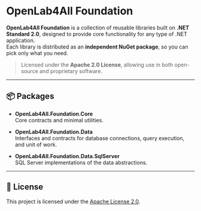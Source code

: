 # OpenLab4All Foundation

**OpenLab4All Foundation** is a collection of reusable libraries built on **.NET Standard 2.0**, designed to provide core functionality for any type of .NET application.  
Each library is distributed as an **independent NuGet package**, so you can pick only what you need.

> Licensed under the **Apache 2.0 License**, allowing use in both open-source and proprietary software.

---

## 📦 Packages

- **OpenLab4All.Foundation.Core**  
  Core contracts and minimal utilities.

- **OpenLab4All.Foundation.Data**  
  Interfaces and contracts for database connections, query execution, and unit of work.

- **OpenLab4All.Foundation.Data.SqlServer**  
  SQL Server implementations of the data abstractions.

---

## 📖 License

This project is licensed under the [Apache License 2.0](LICENSE).
